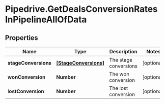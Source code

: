 # Pipedrive.GetDealsConversionRatesInPipelineAllOfData

## Properties

Name | Type | Description | Notes
------------ | ------------- | ------------- | -------------
**stageConversions** | [**[StageConversions]**](StageConversions.md) | The stage conversions | [optional] 
**wonConversion** | **Number** | The won conversion | [optional] 
**lostConversion** | **Number** | The lost conversion | [optional] 



